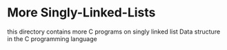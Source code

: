 <h1>More Singly-Linked-Lists</h1>

<p>this directory contains more C programs on singly linked list Data structure in the C programming language</p>
